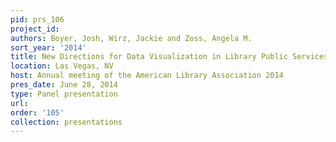 ```yaml
---
pid: prs_106
project_id: 
authors: Boyer, Josh, Wirz, Jackie and Zoss, Angela M.
sort_year: '2014'
title: New Directions for Data Visualization in Library Public Services
location: Las Vegas, NV
host: Annual meeting of the American Library Association 2014
pres_date: June 28, 2014
type: Panel presentation
url: 
order: '105'
collection: presentations
---
```

